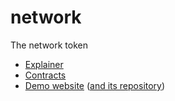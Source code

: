 # network
The network token

- [Explainer](https://github.com/hazae41/net/blob/main/rfc/TOKEN.md)
- [Contracts](https://github.com/hazae41/net/tree/main/contracts)
- [Demo website](https://example-net-website.vercel.app) ([and its repository](https://github.com/hazae41/example-net-website))
